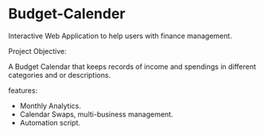 # Budget-Calender
Interactive Web Application to help users with finance management.

Project Objective:

A Budget Calendar that keeps records of income and spendings in different categories and or descriptions.

features:
- Monthly Analytics.
- Calendar Swaps, multi-business management.
- Automation script. 
